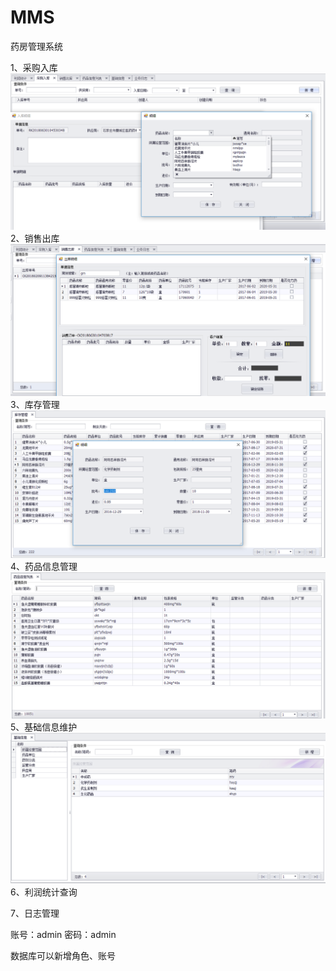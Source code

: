 # MMS
药房管理系统

1、采购入库
![采购入库](https://github.com/StrayRabbit/MMS/blob/master/StrayRabbit.MMS.WindowsForm/Image/rk.png)
2、销售出库
![销售出库](https://github.com/StrayRabbit/MMS/blob/master/StrayRabbit.MMS.WindowsForm/Image/ck.png)
3、库存管理
![库存管理](https://github.com/StrayRabbit/MMS/blob/master/StrayRabbit.MMS.WindowsForm/Image/kc.png)
4、药品信息管理
![药品信息管理](https://github.com/StrayRabbit/MMS/blob/master/StrayRabbit.MMS.WindowsForm/Image/yp.png)
5、基础信息维护
![基础信息](https://github.com/StrayRabbit/MMS/blob/master/StrayRabbit.MMS.WindowsForm/Image/jcxx.png)
6、利润统计查询

7、日志管理

账号：admin
密码：admin

数据库可以新增角色、账号
